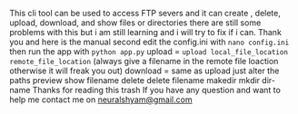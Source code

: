 This cli tool can be used to access FTP severs and it can create , delete, upload, download, and show files or directories there are still some problems with this but i am still learning and i will try to fix if i can. Thank you 
and here is the manual 
second edit the config.ini with `nano config.ini`
then run the app with `python app.py`
upload =  `upload local_file_location  remote_file_location` (always give a filename in the remote file loaction otherwise it will freak you out)
download = same as upload just alter the paths
preview show filename
delete delete filename
makedir mkdir dir-name
Thanks for reading this trash 
If you have any question and want to help me contact me on neuralshyam@gmail.com